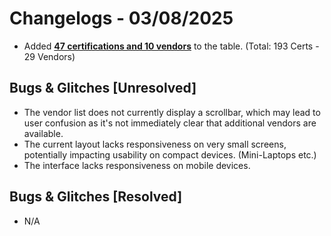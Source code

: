 # Changelogs - 03/08/2025
- Added <b><ins>47 certifications and 10 vendors</ins></b> to the table. (Total: 193 Certs - 29 Vendors)


## Bugs & Glitches [Unresolved]
- The vendor list does not currently display a scrollbar, which may lead to user confusion as it's not immediately clear that additional vendors are available.
- The current layout lacks responsiveness on very small screens, potentially impacting usability on compact devices. (Mini-Laptops etc.)
- The interface lacks responsiveness on mobile devices.

## Bugs & Glitches [Resolved]
- N/A
